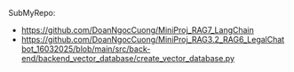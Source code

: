 SubMyRepo:
- https://github.com/DoanNgocCuong/MiniProj_RAG7_LangChain
- https://github.com/DoanNgocCuong/MiniProj_RAG3.2_RAG6_LegalChatbot_16032025/blob/main/src/back-end/backend_vector_database/create_vector_database.py